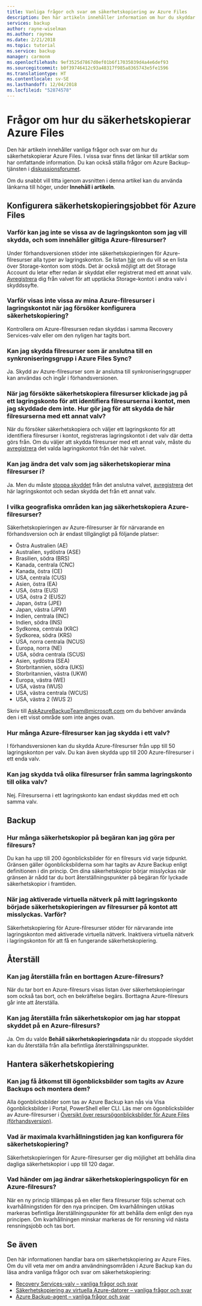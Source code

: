 ```yaml
---
title: Vanliga frågor och svar om säkerhetskopiering av Azure Files
description: Den här artikeln innehåller information om hur du skyddar Azure-filresurser.
services: backup
author: rayne-wiselman
ms.author: raynew
ms.date: 2/21/2018
ms.topic: tutorial
ms.service: backup
manager: carmonm
ms.openlocfilehash: 9ef3525d7867d0ef01b6f17035039d4a4e6def93
ms.sourcegitcommit: b0f39746412c93a48317f985a8365743e5fe1596
ms.translationtype: HT
ms.contentlocale: sv-SE
ms.lasthandoff: 12/04/2018
ms.locfileid: "52874578"
---
```

# <a name="questions-about-backing-up-azure-files"></a>Frågor om hur du säkerhetskopierar Azure Files
Den här artikeln innehåller vanliga frågor och svar om hur du säkerhetskopierar Azure Files. I vissa svar finns det länkar till artiklar som har omfattande information. Du kan också ställa frågor om Azure Backup-tjänsten i [diskussionsforumet](https://social.msdn.microsoft.com/forums/azure/home?forum=windowsazureonlinebackup).

Om du snabbt vill titta igenom avsnitten i denna artikel kan du använda länkarna till höger, under **Innehåll i artikeln**.

## <a name="configuring-the-backup-job-for-azure-files"></a>Konfigurera säkerhetskopieringsjobbet för Azure Files

### <a name="why-cant-i-see-some-of-my-storage-accounts-i-want-to-protect-that-contain-valid-azure-file-shares-br"></a>Varför kan jag inte se vissa av de lagringskonton som jag vill skydda, och som innehåller giltiga Azure-filresurser? <br/>
Under förhandsversionen stöder inte säkerhetskopieringen för Azure-filresurser alla typer av lagringskonton. Se listan [här](troubleshoot-azure-files.md#limitations-for-azure-file-share-backup-during-preview) om du vill se en lista över Storage-konton som stöds. Det är också möjligt att det Storage Account du letar efter redan är skyddat eller registrerat med ett annat valv. [Avregistrera](troubleshoot-azure-files.md#configuring-backup) dig från valvet för att upptäcka Storage-kontot i andra valv i skyddssyfte.

### <a name="why-cant-i-see-some-of-my-azure-file-shares-in-the-storage-account-when-im-trying-to-configure-backup-br"></a>Varför visas inte vissa av mina Azure-filresurser i lagringskontot när jag försöker konfigurera säkerhetskopiering? <br/>
Kontrollera om Azure-filresursen redan skyddas i samma Recovery Services-valv eller om den nyligen har tagits bort.

### <a name="can-i-protect-file-shares-connected-to-a-sync-group-in-azure-files-sync-br"></a>Kan jag skydda filresurser som är anslutna till en synkroniseringsgrupp i Azure Files Sync? <br/>
Ja. Skydd av Azure-filresurser som är anslutna till synkroniseringsgrupper kan användas och ingår i förhandsversionen.

### <a name="when-trying-to-back-up-file-shares-i-clicked-on-a-storage-account-for-discovering-the-file-shares-in-it-however-i-did-not-protect-them-how-do-i-protect-these-file-shares-with-any-other-vault"></a>När jag försökte säkerhetskopiera filresurser klickade jag på ett lagringskonto för att identifiera filresurserna i kontot, men jag skyddade dem inte. Hur gör jag för att skydda de här filresurserna med ett annat valv?
När du försöker säkerhetskopiera och väljer ett lagringskonto för att identifiera filresurser i kontot, registreras lagringskontot i det valv där detta görs från. Om du väljer att skydda filresurser med ett annat valv, måste du [avregistrera](troubleshoot-azure-files.md#configuring-backup) det valda lagringskontot från det här valvet.

### <a name="can-i-change-the-vault-to-which-i-backup-my-file-shares"></a>Kan jag ändra det valv som jag säkerhetskopierar mina filresurser i?
Ja. Men du måste [stoppa skyddet](backup-azure-files.md#stop-protecting-an-azure-file-share) från det anslutna valvet, [avregistrera](troubleshoot-azure-files.md#configuring-backup) det här lagringskontot och sedan skydda det från ett annat valv.

### <a name="in-which-geos-can-i-back-up-azure-file-shares-br"></a>I vilka geografiska områden kan jag säkerhetskopiera Azure-filresurser? <br/>
Säkerhetskopieringen av Azure-filresurser är för närvarande en förhandsversion och är endast tillgängligt på följande platser: 
-   Östra Australien (AE) 
- Australien, sydöstra (ASE) 
- Brasilien, södra (BRS)
- Kanada, centrala (CNC)
-   Kanada, östra (CE)
-   USA, centrala (CUS)
-   Asien, östra (EA)
-   USA, östra (EUS)
-   USA, östra 2 (EUS2)
- Japan, östra (JPE)
- Japan, västra (JPW)
-   Indien, centrala (INC) 
- Indien, södra (INS)
- Sydkorea, centrala (KRC)
- Sydkorea, södra (KRS)
-   USA, norra centrala (NCUS) 
-   Europa, norra (NE) 
-   USA, södra centrala (SCUS) 
-   Asien, sydöstra (SEA)
-   Storbritannien, södra (UKS) 
-   Storbritannien, västra (UKW) 
-   Europa, västra (WE) 
-   USA, västra (WUS)
-   USA, västra centrala (WCUS)
-   USA, västra 2 (WUS 2)

Skriv till [AskAzureBackupTeam@microsoft.com](email:askazurebackupteam@microsoft.com) om du behöver använda den i ett visst område som inte anges ovan.

### <a name="how-many-azure-file-shares-can-i-protect-in-a-vaultbr"></a>Hur många Azure-filresurser kan jag skydda i ett valv?<br/>
I förhandsversionen kan du skydda Azure-filresurser från upp till 50 lagringskonton per valv. Du kan även skydda upp till 200 Azure-filresurser i ett enda valv.

### <a name="can-i-protect-two-different-file-shares-from-the-same-storage-account-to-different-vaults"></a>Kan jag skydda två olika filresurser från samma lagringskonto till olika valv?
Nej. Filresurserna i ett lagringskonto kan endast skyddas med ett och samma valv.

## <a name="backup"></a>Backup

### <a name="how-many-on-demand-backups-can-i-take-per-file-share-br"></a>Hur många säkerhetskopior på begäran kan jag göra per filresurs? <br/>
Du kan ha upp till 200 ögonblicksbilder för en filresurs vid varje tidpunkt. Gränsen gäller ögonblicksbilderna som har tagits av Azure Backup enligt definitionen i din princip. Om dina säkerhetskopior börjar misslyckas när gränsen är nådd tar du bort återställningspunkter på begäran för lyckade säkerhetskopior i framtiden.

### <a name="after-enabling-virtual-networks-on-my-storage-account-the-backup-of-file-shares-in-the-account-started-failing-why"></a>När jag aktiverade virtuella nätverk på mitt lagringskonto började säkerhetskopieringen av filresurser på kontot att misslyckas. Varför?
Säkerhetskopiering för Azure-filresurser stöder för närvarande inte lagringskonton med aktiverade virtuella nätverk. Inaktivera virtuella nätverk i lagringskonton för att få en fungerande säkerhetskopiering. 

## <a name="restore"></a>Återställ

### <a name="can-i-recover-from-a-deleted-azure-file-share-br"></a>Kan jag återställa från en borttagen Azure-filresurs? <br/>
När du tar bort en Azure-filresurs visas listan över säkerhetskopieringar som också tas bort, och en bekräftelse begärs. Borttagna Azure-filresurs går inte att återställa.

### <a name="can-i-restore-from-backups-if-i-stopped-protection-on-an-azure-file-share-br"></a>Kan jag återställa från säkerhetskopior om jag har stoppat skyddet på en Azure-filresurs? <br/>
Ja. Om du valde **Behåll säkerhetskopieringsdata** när du stoppade skyddet kan du återställa från alla befintliga återställningspunkter.

## <a name="manage-backup"></a>Hantera säkerhetskopiering

### <a name="can-i-access-the-snapshots-taken-by-azure-backups-and-mount-it-br"></a>Kan jag få åtkomst till ögonblicksbilder som tagits av Azure Backups och montera dem? <br/>
Alla ögonblicksbilder som tas av Azure Backup kan nås via Visa ögonblicksbilder i Portal, PowerShell eller CLI. Läs mer om ögonblicksbilder av Azure-filresurser i [Översikt över resursögonblicksbilder för Azure Files (förhandsversion)](../storage/files/storage-snapshots-files.md).

### <a name="what-is-the-maximum-retention-i-can-configure-for-backups-br"></a>Vad är maximala kvarhållningstiden jag kan konfigurera för säkerhetskopiering? <br/>
Säkerhetskopieringen för Azure-filresurser ger dig möjlighet att behålla dina dagliga säkerhetskopior i upp till 120 dagar.

### <a name="what-happens-when-i-change-the-backup-policy-for-an-azure-file-share-br"></a>Vad händer om jag ändrar säkerhetskopieringspolicyn för en Azure-filresurs? <br/>
När en ny princip tillämpas på en eller flera filresurser följs schemat och kvarhållningstiden för den nya principen. Om kvarhållningen utökas markeras befintliga återställningspunkter för att behålla dem enligt den nya principen. Om kvarhållningen minskar markeras de för rensning vid nästa rensningsjobb och tas bort.

## <a name="see-also"></a>Se även
Den här informationen handlar bara om säkerhetskopiering av Azure Files. Om du vill veta mer om andra användningsområden i Azure Backup kan du läsa andra vanliga frågor och svar om säkerhetskopiering:
-  [Recovery Services-valv – vanliga frågor och svar](backup-azure-backup-faq.md)
-  [Säkerhetskopiering av virtuella Azure-datorer – vanliga frågor och svar ](backup-azure-vm-backup-faq.md)
-  [Azure Backup-agent – vanliga frågor och svar](backup-azure-file-folder-backup-faq.md)

